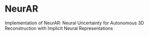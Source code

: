 # NeurAR
Implementation of NeurAR: Neural Uncertainty for Autonomous 3D Reconstruction with Implicit Neural Representations
